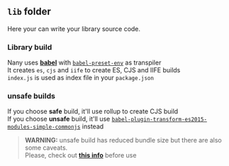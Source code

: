 ## `lib` folder

Here your can write your library source code.  

### Library build

Nany uses [**babel**](https://babeljs.io/) with [`babel-preset-env`](https://babeljs.io/docs/plugins/preset-env/) as transpiler  
It creates `es`, `cjs` and `iife` to create ES, CJS and IIFE builds  
`index.js` is used as index file in your `package.json`  

### unsafe builds

If you choose **safe** build, it'll use rollup to create CJS build   
If you choose **unsafe** build, it'll use [`babel-plugin-transform-es2015-modules-simple-commonjs`](https://www.npmjs.com/package/babel-plugin-transform-es2015-modules-simple-commonjs) instead

> **WARNING:** unsafe build has reduced bundle size but there are also some caveats.  
Please, check out [**this info**](https://www.npmjs.com/package/babel-plugin-transform-es2015-modules-simple-commonjs#caveats) before use
